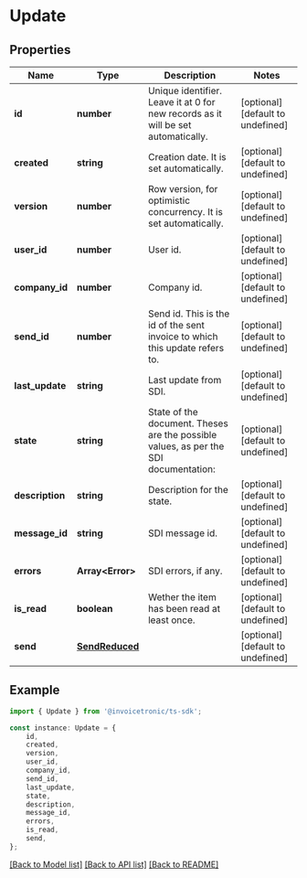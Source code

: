 # Update


## Properties

Name | Type | Description | Notes
------------ | ------------- | ------------- | -------------
**id** | **number** | Unique identifier. Leave it at 0 for new records as it will be set automatically. | [optional] [default to undefined]
**created** | **string** | Creation date. It is set automatically. | [optional] [default to undefined]
**version** | **number** | Row version, for optimistic concurrency. It is set automatically. | [optional] [default to undefined]
**user_id** | **number** | User id. | [optional] [default to undefined]
**company_id** | **number** | Company id. | [optional] [default to undefined]
**send_id** | **number** | Send id. This is the id of the sent invoice to which this update refers to. | [optional] [default to undefined]
**last_update** | **string** | Last update from SDI. | [optional] [default to undefined]
**state** | **string** | State of the document. Theses are the possible values, as per the SDI documentation: | [optional] [default to undefined]
**description** | **string** | Description for the state. | [optional] [default to undefined]
**message_id** | **string** | SDI message id. | [optional] [default to undefined]
**errors** | **Array&lt;Error&gt;** | SDI errors, if any. | [optional] [default to undefined]
**is_read** | **boolean** | Wether the item has been read at least once. | [optional] [default to undefined]
**send** | [**SendReduced**](SendReduced.md) |  | [optional] [default to undefined]

## Example

```typescript
import { Update } from '@invoicetronic/ts-sdk';

const instance: Update = {
    id,
    created,
    version,
    user_id,
    company_id,
    send_id,
    last_update,
    state,
    description,
    message_id,
    errors,
    is_read,
    send,
};
```

[[Back to Model list]](../README.md#documentation-for-models) [[Back to API list]](../README.md#documentation-for-api-endpoints) [[Back to README]](../README.md)
